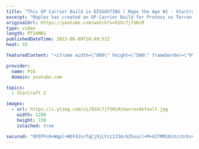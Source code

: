 ```yaml
---
title: "This OP Carrier Build is DISGUSTING | Mape the Ape #2 - StarCraft 2"
excerpt: "Maplez has created an OP Carrier Build for Protoss vs Terran (PvT) and has farmed wins from top tier players on the StarCraft 2 ladder  Reddit Thread: https://www.reddit.com/r/starcraft/comments/13lfymc/farming_top_gms_with_new_build_pvt/  Book of Filth 2.0: https://docs.google.com/document/d/1GbpZ-qjoUQ42ZwVsmk3cYgLZ1WYNcLc9l6KUo-Zuudk/edit?usp=sharing"
originalUrl: https://youtube.com/watch?v=91Uc7jfSKLM
type: video
length: PT34M6S
publishedDateTime: 2023-06-09T10:49:51Z
heat: 55

featuredContent: "<iframe width=\"800\" height=\"500\" frameborder=\"0\" src=\"https://www.youtube.com/embed/91Uc7jfSKLM\" allow=\"accelerometer; autoplay; encrypted-media; gyroscope; picture-in-picture\" allowfullscreen></iframe>"

provider:
  name: PiG
  domain: youtube.com

topics:
  - StarCraft 2

images:
  - url: https://i.ytimg.com/vi/91Uc7jfSKLM/maxresdefault.jpg
    width: 1280
    height: 720
    isCached: true

secured: "OFEPFc0+Wqpl+WEF4Jn/fqCj9jLFzzIJ3A/6Zhuucl+M+dJ7MM10iV/cXrbsv+3Vx6fbkmHwN/NUk8kwiIzv/J8WJ/faQskMZ8zEgZVMWcWwvIUw5CWeFgyhuWccxZWnWghPhMVWnps+pxw16rWHazxIAwYFLVaOsRsUKcXpzpK1M2ME4lYfjHkxeJKEuPELXT/YMPDLrEQobOYiR31/1KzOaR5jQ/jVm+uAT4PNrM4qg/BOtAzrxp29IdiUy5yU6jXfgrwQ4KIPUaVvo5AqcKL/r5WRgACOEAnCU//arzqbsTHKIlJ6UogjUauvtU3nHpvJYwjCf+Cn6QfkglvekUtmlg51E2WHTF5A9rb+tO0fhQGh27TpAQ2r0sOANFoYvy4kSu+ZDwn/RPjrN3zxe2sET0DqhRtThFDL/QZPSpU=;4IPY3nWg+j4ZBUsrBUQEew=="
---
```


